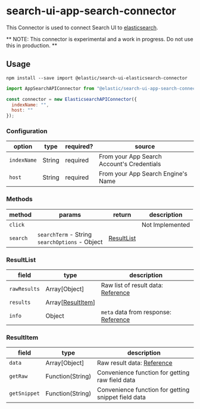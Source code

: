 # search-ui-app-search-connector

This Connector is used to connect Search UI to [elasticsearch](https://github.com/elastic/elasticsearch).

** NOTE: This connector is experimental and a work in progress. Do not use this in production. **

## Usage

```shell
npm install --save import @elastic/search-ui-elasticsearch-connector
```

```js
import AppSearchAPIConnector from "@elastic/search-ui-app-search-connector";

const connector = new ElasticsearchAPIConnector({
  indexName: "",
  host: ""
});
```

### Configuration

| option      | type   | required? | source                                     |
| ----------- | ------ | --------- | ------------------------------------------ |
| `indexName` | String | required  | From your App Search Account's Credentials |
| `host`      | String | required  | From your App Search Engine's Name         |

### Methods

| method   | params                                             | return                    | description     |
| -------- | -------------------------------------------------- | ------------------------- | --------------- |
| `click`  |                                                    |                           | Not Implemented |
| `search` | `searchTerm` - String<br/>`searchOptions` - Object | [ResultList](#resultlist) |                 |

### ResultList<a id="resultlist"></a>

| field        | type                             | description                                                                                      |
| ------------ | -------------------------------- | ------------------------------------------------------------------------------------------------ |
| `rawResults` | Array[Object]                    | Raw list of result data: [Reference](https://swiftype.com/documentation/app-search/api/search)   |
| `results`    | Array[[ResultItem](#resultItem)] |                                                                                                  |
| `info`       | Object                           | `meta` data from response: [Reference](https://swiftype.com/documentation/app-search/api/search) |

### ResultItem<a id="resultItem"></a>

| field        | type             | description                                                                            |
| ------------ | ---------------- | -------------------------------------------------------------------------------------- |
| `data`       | Array[Object]    | Raw result data: [Reference](https://swiftype.com/documentation/app-search/api/search) |
| `getRaw`     | Function(String) | Convenience function for getting raw field data                                        |
| `getSnippet` | Function(String) | Convenience function for getting snippet field data                                    |
